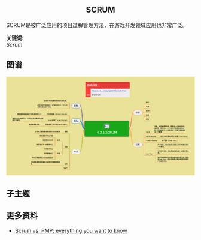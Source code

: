 <h2 align="center">SCRUM</h2>
<p>
SCRUM是被广泛应用的项目过程管理方法，在游戏开发领域应用也非常广泛。
</p>

**关键词:**<br/> 
*Scrum*

## 图谱
![图片加载中...](../exports/4.2.5.SCRUM.png?raw=true)

## 子主题

## 更多资料
* [Scrum vs. PMP: everything you want to know](https://monday.com/blog/rnd/scrum-vs-pmp/)